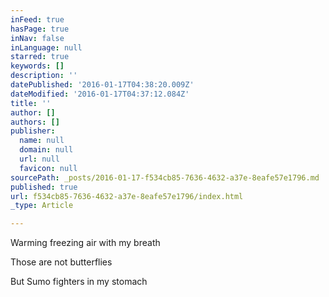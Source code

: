 ```yaml
---
inFeed: true
hasPage: true
inNav: false
inLanguage: null
starred: true
keywords: []
description: ''
datePublished: '2016-01-17T04:38:20.009Z'
dateModified: '2016-01-17T04:37:12.084Z'
title: ''
author: []
authors: []
publisher:
  name: null
  domain: null
  url: null
  favicon: null
sourcePath: _posts/2016-01-17-f534cb85-7636-4632-a37e-8eafe57e1796.md
published: true
url: f534cb85-7636-4632-a37e-8eafe57e1796/index.html
_type: Article

---
```

Warming freezing air with my breath

Those are not butterflies

But Sumo fighters in my stomach